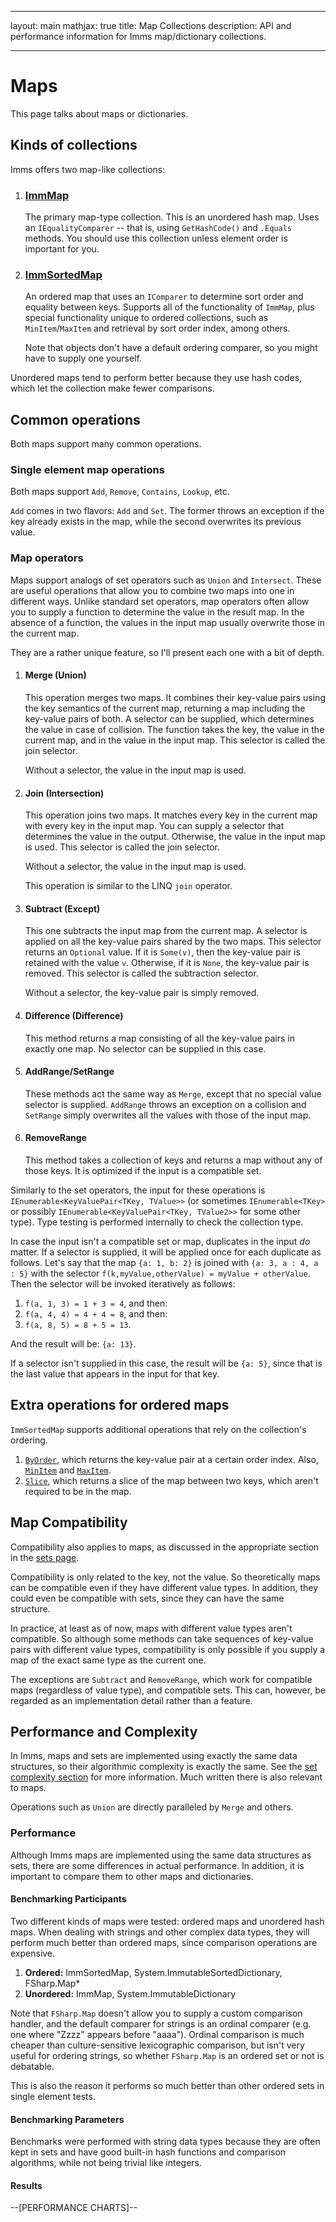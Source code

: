 ***
layout: main
mathjax: true
title: Map Collections
description: API and performance information for Imms map/dictionary collections.

***
# Maps
This page talks about maps or dictionaries.

## Kinds of collections
Imms offers two map-like collections:

1. ### [ImmMap](T:ImmMap'2)
	The primary map-type collection. This is an unordered hash map. Uses an `IEqualityComparer` -- that is, using `GetHashCode()` and `.Equals` methods. You should use this collection unless element order is important for you.
	
2. ### [ImmSortedMap](T:ImmSortedMap'2)
	An ordered map that uses an `IComparer` to determine sort order and equality between keys. Supports all of the functionality of `ImmMap`, plus special functionality unique to ordered collections, such as `MinItem`/`MaxItem` and retrieval by sort order index, among others.
	
	Note that objects don't have a default ordering comparer, so you might have to supply one yourself.

Unordered maps tend to perform better because they use hash codes, which let the collection make fewer comparisons.

## Common operations
Both maps support many common operations.

### Single element map operations
Both maps support `Add`, `Remove`, `Contains`, `Lookup`, etc.

`Add` comes in two flavors: `Add` and `Set`. The former throws an exception if the key already exists in the map, while the second overwrites its previous value.

### Map operators
Maps support analogs of set operators such as `Union` and `Intersect`. These are useful operations that allow you to combine two maps into one in different ways. Unlike standard set operators, map operators often allow you to supply a function to determine the value in the result map. In the absence of a function, the values in the input map usually overwrite those in the current map.

They are a rather unique feature, so I'll present each one with a bit of depth.

1. #### Merge (Union)

	This operation merges two maps. It combines their key-value pairs using the key semantics of the current map, returning a map including the key-value pairs of both. A selector can be supplied, which determines the value in case of collision. The function takes the key, the value in the current map, and in the value in the input map. This selector is called the join selector.
	
	Without a selector, the value in the input map is used.
	
2. #### Join (Intersection)

	This operation joins two maps. It matches every key in the current map with every key in the input map. You can supply a selector that determines the value in the output. Otherwise, the value in the input map is used. This selector is called the join selector.
	
	Without a selector, the value in the input map is used.
	
	This operation is similar to the LINQ `join` operator.
	
3. #### Subtract (Except)
	
	This one subtracts the input map from the current map. A selector is applied on all the key-value pairs shared by the two maps. This selector returns an `Optional` value. If it is `Some(v)`, then the key-value pair is retained with the value `v`. Otherwise, if it is `None`, the key-value pair is removed. This selector is called the subtraction selector.
	
	Without a selector, the key-value pair is simply removed.
	
4. #### Difference (Difference)
	This method returns a map consisting of all the key-value pairs in exactly one map. No selector can be supplied in this case.
	
5. #### AddRange/SetRange
	These methods act the same way as `Merge`, except that no special value selector is supplied. `AddRange` throws an exception on a collision and `SetRange` simply overwrites all the values with those of the input map.
	
6. #### RemoveRange
	This method takes a collection of keys and returns a map without any of those keys. It is optimized if the input is a compatible set.
	
Similarly to the set operators, the input for these operations is `IEnumerable<KeyValuePair<TKey, TValue>>` (or sometimes `IEnumerable<TKey>` or possibly `IEnumerable<KeyValuePair<TKey, TValue2>>` for some other type). Type testing is performed internally to check the collection type.

In case the input isn't a compatible set or map, duplicates in the input *do* matter. If a selector is supplied, it will be applied once for each duplicate as follows. Let's say that the map `{a: 1, b: 2}` is joined with `{a: 3, a : 4, a : 5}` with the selector `f(k,myValue,otherValue) = myValue + otherValue`. Then the selector will be invoked iteratively as follows:

1. `f(a, 1, 3) = 1 + 3 = 4`, and then:
2. `f(a, 4, 4) = 4 + 4 = 8`, and then:
3. `f(a, 8, 5) = 8 + 5 = 13`.

And the result will be: `{a: 13}`.

If a selector isn't supplied in this case, the result will be `{a: 5}`, since that is the last value that appears in the input for that key.

## Extra operations for ordered maps
`ImmSortedMap` supports additional operations that rely on the collection's ordering.

1. [`ByOrder`](M:ImmSortedMap'2.ByOrder), which returns the key-value pair at a certain order index. Also, [`MinItem`](M:ImmSortedMap'2.MinItem) and [`MaxItem`](M:ImmSortedMap'2.MaxItem).
2. [`Slice`](M:ImmSortedMap'2.Slice), which returns a slice of the map between two keys, which aren't required to be in the map.

## Map Compatibility
Compatibility also applies to maps, as discussed in the appropriate section in the [sets page](/content/Sets#set-compatibility).

Compatibility is only related to the key, not the value. So theoretically maps can be compatible even if they have different value types. In addition, they could even be compatible with sets, since they can have the same structure.

In practice, at least as of now, maps with different value types aren't compatible. So although some methods can take sequences of key-value pairs with different value types, compatibility is only possible if you supply a map of the exact same type as the current one.

The exceptions are `Subtract` and `RemoveRange`, which work for compatible maps (regardless of value type), and compatible sets. This can, however, be regarded as an implementation detail rather than a feature.

## Performance and Complexity
In Imms, maps and sets are implemented using exactly the same data structures, so their algorithmic complexity is exactly the same. See the [set complexity section](/content/Sets#complexity) for more information. Much written there is also relevant to maps.

Operations such as `Union` are directly paralleled by `Merge` and others.

### Performance
Although Imms maps are implemented using the same data structures as sets, there are some differences in actual performance. In addition, it is important to compare them to other maps and dictionaries. 

#### Benchmarking Participants

Two different kinds of maps were tested: ordered maps and unordered hash maps. When dealing with strings and other complex data types, they will perform much better than ordered maps, since comparison operations are expensive.

1. **Ordered:** ImmSortedMap, System.ImmutableSortedDictionary, FSharp.Map*
2. **Unordered:** ImmMap, System.ImmutableDictionary

Note that `FSharp.Map` doesn't allow you to supply a custom comparison handler, and the default comparer for strings is an ordinal comparer (e.g. one where "Zzzz" appears before "aaaa"). Ordinal comparison is much cheaper than culture-sensitive lexicographic comparison, but isn't very useful for ordering strings, so whether `FSharp.Map` is an ordered set or not is debatable.

This is also the reason it performs so much better than other ordered sets in single element tests.

#### Benchmarking Parameters
Benchmarks were performed with string data types because they are often kept in sets and have good built-in hash functions and comparison algorithms, while not being trivial like integers.

#### Results
<div data-component="CmChartSuite" data-props-suite="maps">--[PERFORMANCE CHARTS]--</div>